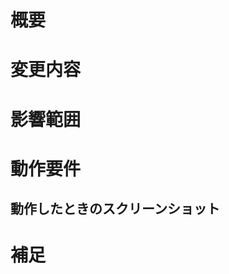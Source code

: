 <!-- あくまでテンプレートなので必ずしもすべての項目を埋めなくてよい -->

# 概要
<!-- 変更の目的 もしくは 関連する Issue 番号 -->

# 変更内容
<!-- ビューの変更がある場合はスクショによる比較などがあるとわかりやすい -->

# 影響範囲
<!-- この関数を変更したのでこの機能にも影響がある、など -->

# 動作要件
<!-- 動作に必要な 環境変数 / 依存関係 / DBの更新 など -->

## 動作したときのスクリーンショット
<!-- ビューの変更がある場合はスクショによる比較などがあるとわかりやすい -->

# 補足
<!-- レビューをする際に見てほしい点、ローカル環境で試す際の注意点、など -->